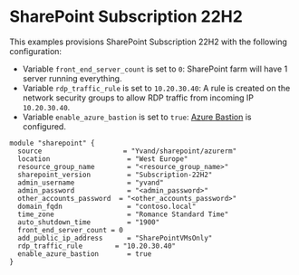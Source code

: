 # SharePoint Subscription 22H2

This examples provisions SharePoint Subscription 22H2 with the following configuration:

- Variable `front_end_server_count` is set to `0`: SharePoint farm will have 1 server running everything.
- Variable `rdp_traffic_rule` is set to `10.20.30.40`: A rule is created on the network security groups to allow RDP traffic from incoming IP `10.20.30.40`.
- Variable `enable_azure_bastion` is set to `true`: [Azure Bastion](https://learn.microsoft.com/azure/bastion/bastion-overview) is configured.


```hcl
module "sharepoint" {
  source                    = "Yvand/sharepoint/azurerm"
  location                   = "West Europe"
  resource_group_name        = "<resource_group_name>"
  sharepoint_version         = "Subscription-22H2"
  admin_username             = "yvand"
  admin_password             = "<admin_password>"
  other_accounts_password  = "<other_accounts_password>"
  domain_fqdn                = "contoso.local"
  time_zone                  = "Romance Standard Time"
  auto_shutdown_time         = "1900"
  front_end_server_count = 0
  add_public_ip_address      = "SharePointVMsOnly"
  rdp_traffic_rule        = "10.20.30.40"
  enable_azure_bastion       = true
}
```
